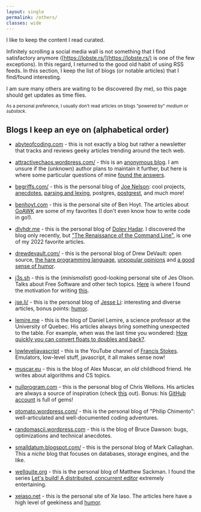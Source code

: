 ```yaml
---
layout: single
permalink: /others/
classes: wide
---
```


I like to keep the content I read curated. 

Infinitely scrolling a social media wall is not something that I find satisfactory anymore ([https://lobste.rs/](https://lobste.rs/) is one of the few exceptions). In this regard, I returned to the good old habit of using RSS feeds. In this section, I keep the list of blogs (or notable articles) that I find/found interesting. 

I am sure many others are waiting to be discovered (by me), so this page should get updates as time flies.

<sub>As a personal preference, I usually don't read articles on blogs "powered by" *medium* or *substack*.</sub>

## Blogs I keep an eye on (alphabetical order)

* [abyteofcoding.com](https://abyteofcoding.com/issues/) - this is not exactly a blog but rather a newsletter that tracks and reviews geeky articles trending around the tech web.

* [attractivechaos.wordpress.com/](https://attractivechaos.wordpress.com/) - this is an [anonymous blog](https://attractivechaos.wordpress.com/about/). I am unsure if the (unknown) author plans to maintain it further, but here is where some particular questions of mine [found the answers](https://attractivechaos.wordpress.com/2019/12/28/deletion-from-hash-tables-without-tombstones/). 

* [begriffs.com/](https://begriffs.com/) - this is the personal blog of [Joe Nelson](https://github.com/begriffs): cool projects, [anecdotes](https://begriffs.com/posts/2018-11-15-c-portability.html), [parsing and lexing](https://begriffs.com/posts/2021-11-28-practical-parsing.html), postgres, [postgrest](https://begriffs.com/posts/2015-10-02-postgrest-workshop.html), and much more! 

* [benhoyt.com](https://benhoyt.com/writings/) - this is the personal site of Ben Hoyt. The articles about [GoAWK](https://github.com/benhoyt/goawk) are some of my favorites (I don't even know how to write code in go!). 

* [dlvhdr.me](https://dlvhdr.me/) - this is the personal blog of [Dolev Hadar](https://github.com/dlvhdr). I discovered the blog only recently, but ["The Renaissance of the Command Line"](https://dlvhdr.me/posts/the-renaissance-of-the-command-line), is one of my 2022 favorite articles. 

* [drewdevault.com/](https://drewdevault.com/) - this is the personal blog of Drew DeVault: open source, [the hare programming language](https://harelang.org/), [unpopular opinions](https://drewdevault.com/2022/10/03/Does-Rust-belong-in-Linux.html) and [a good sense of humor](https://drewdevault.com/2021/11/16/Cash-for-leftpad.html). 

* [j3s.sh](https://j3s.sh) - this is the (*minismalist*) good-looking personal site of Jes Olson. Talks about Free Software and other tech topics. [Here](https://j3s.sh/thought/my-website-is-one-binary.html) is where I found the motivation for writing [this]({{site.url}}/2022/04/10/a-blog-that-is-a-single-executable-binary).

* [jse.li/](https://blog.jse.li/) - this is the personal blog of [Jesse Li](https://github.com/veggiedefender): interesting and diverse articles, bonus points: [humor](https://blog.jse.li/posts/ten-seconds/). 

* [lemire.me](https://lemire.me/blog/) - this is the blog of Daniel Lemire, a science professor at the University of Quebec. His articles always bring something unexpected to the table. For example, when was the last time you wondered: [How quickly you can convert floats to doubles and back?](https://lemire.me/blog/2022/07/20/how-quickly-can-you-convert-floats-to-doubles-and-back/). 

* [lowleveljavascript](https://www.youtube.com/c/lowleveljavascript) - this is the YouTube channel of [Francis Stokes](https://github.com/francisrstokes). Emulators, low-level stuff, javascript, it all makes sense now!

* [muscar.eu](https://muscar.eu/) - this is the blog of Alex Muscar, an *old* childhood friend. He writes about algorithms and CS topics.

* [nullprogram.com](https://nullprogram.com/) - this is the personal blog of Chris Wellons. His articles are always a source of inspiration (check [this](https://nullprogram.com/blog/2014/12/23/) out). Bonus: his [GitHub account](https://github.com/skeeto) is full of gems!

* [ptomato.wordpress.com/](https://ptomato.wordpress.com/) - this is the personal blog of "Philip Chimento": well-articulated and well-documented coding adventures. 

* [randomascii.wordpress.com](https://randomascii.wordpress.com) - this is the blog of Bruce Dawson: bugs, optimizations and technical anecdotes. 

* [smalldatum.blogspot.com/](https://smalldatum.blogspot.com/) - this is the personal blog of Mark Callaghan. This a *niche* blog that focuses on databases, storage engines, and the like. 

* [wellquite.org](https://wellquite.org/) - this is the personal blog of Matthew Sackman. I found the series [Let's build! A distributed, concurrent editor](https://wellquite.org/posts/lets_build/edist_intro/) extremely entertaining. 

* [xeiaso.net](https://xeiaso.net/blog) - this is the personal site of Xe Iaso. The articles here have a high level of geekiness and [humor](https://xeiaso.net/blog/sleeping-the-technical-interview).  







